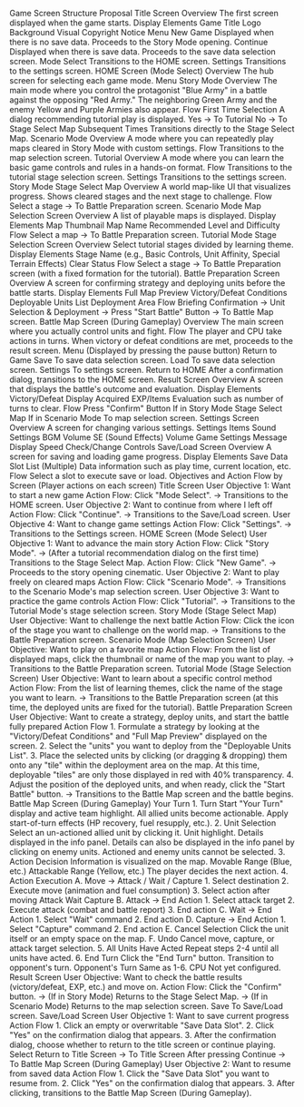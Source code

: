 Game Screen Structure Proposal
	Title Screen
        Overview
            The first screen displayed when the game starts.
        Display Elements
            Game Title Logo
            Background Visual
            Copyright Notice
        Menu
            New Game
                Displayed when there is no save data. Proceeds to the Story Mode opening.
            Continue
                Displayed when there is save data. Proceeds to the save data selection screen.
            Mode Select
                Transitions to the HOME screen.
            Settings
                Transitions to the settings screen.
    HOME Screen (Mode Select)
        Overview
            The hub screen for selecting each game mode.
        Menu
            Story Mode
                Overview
                    The main mode where you control the protagonist "Blue Army" in a battle against the opposing "Red Army."
                    The neighboring Green Army and the enemy Yellow and Purple Armies also appear.
                Flow
                    First Time Selection
                        A dialog recommending tutorial play is displayed.
                            Yes -> To Tutorial
                            No -> To Stage Select Map
                    Subsequent Times
                        Transitions directly to the Stage Select Map.
            Scenario Mode
                Overview
                    A mode where you can repeatedly play maps cleared in Story Mode with custom settings.
                Flow
                    Transitions to the map selection screen.
            Tutorial
                Overview
                    A mode where you can learn the basic game controls and rules in a hands-on format.
                Flow
                    Transitions to the tutorial stage selection screen.
            Settings
                Transitions to the settings screen.
    Story Mode
        Stage Select Map
            Overview
                A world map-like UI that visualizes progress. Shows cleared stages and the next stage to challenge.
            Flow
                Select a stage -> To Battle Preparation screen.
    Scenario Mode
        Map Selection Screen
            Overview
                A list of playable maps is displayed.
            Display Elements
                Map Thumbnail
                Map Name
                Recommended Level and Difficulty
            Flow
                Select a map -> To Battle Preparation screen.
    Tutorial Mode
        Stage Selection Screen
            Overview
                Select tutorial stages divided by learning theme.
            Display Elements
                Stage Name (e.g., Basic Controls, Unit Affinity, Special Terrain Effects)
                Clear Status
            Flow
                Select a stage -> To Battle Preparation screen (with a fixed formation for the tutorial).
    Battle Preparation Screen
        Overview
            A screen for confirming strategy and deploying units before the battle starts.
        Display Elements
            Full Map Preview
            Victory/Defeat Conditions
            Deployable Units List
            Deployment Area
        Flow
            Briefing Confirmation -> Unit Selection & Deployment -> Press "Start Battle" Button -> To Battle Map screen.
    Battle Map Screen (During Gameplay)
        Overview
            The main screen where you actually control units and fight.
        Flow
            The player and CPU take actions in turns.
            When victory or defeat conditions are met, proceeds to the result screen.
        Menu (Displayed by pressing the pause button)
            Return to Game
            Save
                To save data selection screen.
            Load
                To save data selection screen.
            Settings
                To settings screen.
            Return to HOME
                After a confirmation dialog, transitions to the HOME screen.
    Result Screen
        Overview
            A screen that displays the battle's outcome and evaluation.
        Display Elements
            Victory/Defeat Display
            Acquired EXP/Items
            Evaluation such as number of turns to clear.
        Flow
            Press "Confirm" Button
                If in Story Mode
                    Stage Select Map
                If in Scenario Mode
                    To map selection screen.
    Settings Screen
        Overview
            A screen for changing various settings.
        Settings Items
            Sound Settings
                BGM Volume
                SE (Sound Effects) Volume
            Game Settings
                Message Display Speed
                Check/Change Controls
    Save/Load Screen
        Overview
            A screen for saving and loading game progress.
        Display Elements
            Save Data Slot List (Multiple)
            Data information such as play time, current location, etc.
        Flow
            Select a slot to execute save or load.
Objectives and Action Flow by Screen (Player actions on each screen)
    Title Screen
        User Objective 1: Want to start a new game
            Action Flow: Click "Mode Select".
                -> Transitions to the HOME screen.
        User Objective 2: Want to continue from where I left off
            Action Flow: Click "Continue".
                -> Transitions to the Save/Load screen.
        User Objective 4: Want to change game settings
            Action Flow: Click "Settings".
                -> Transitions to the Settings screen.
    HOME Screen (Mode Select)
        User Objective 1: Want to advance the main story
            Action Flow: Click "Story Mode".
                -> (After a tutorial recommendation dialog on the first time) Transitions to the Stage Select Map.
                Action Flow: Click "New Game".
                    -> Proceeds to the story opening cinematic.
        User Objective 2: Want to play freely on cleared maps
            Action Flow: Click "Scenario Mode".
                -> Transitions to the Scenario Mode's map selection screen.
        User Objective 3: Want to practice the game controls
            Action Flow: Click "Tutorial".
                -> Transitions to the Tutorial Mode's stage selection screen.
    Story Mode (Stage Select Map)
        User Objective: Want to challenge the next battle
            Action Flow: Click the icon of the stage you want to challenge on the world map.
                -> Transitions to the Battle Preparation screen.
    Scenario Mode (Map Selection Screen)
        User Objective: Want to play on a favorite map
            Action Flow: From the list of displayed maps, click the thumbnail or name of the map you want to play.
                -> Transitions to the Battle Preparation screen.
    Tutorial Mode (Stage Selection Screen)
        User Objective: Want to learn about a specific control method
            Action Flow: From the list of learning themes, click the name of the stage you want to learn.
                -> Transitions to the Battle Preparation screen (at this time, the deployed units are fixed for the tutorial).
    Battle Preparation Screen
        User Objective: Want to create a strategy, deploy units, and start the battle fully prepared
            Action Flow
                1. Formulate a strategy by looking at the "Victory/Defeat Conditions" and "Full Map Preview" displayed on the screen.
                2. Select the "units" you want to deploy from the "Deployable Units List".
                3. Place the selected units by clicking (or dragging & dropping) them onto any "tile" within the deployment area on the map.
                    At this time, deployable "tiles" are only those displayed in red with 40% transparency.
                4. Adjust the position of the deployed units, and when ready, click the "Start Battle" button.
                    -> Transitions to the Battle Map screen and the battle begins.
    Battle Map Screen (During Gameplay)
        Your Turn
            1. Turn Start
                "Your Turn" display and active team highlight.
                All allied units become actionable.
                Apply start-of-turn effects (HP recovery, fuel resupply, etc.).
            2. Unit Selection
                Select an un-actioned allied unit by clicking it.
                    Unit highlight.
                    Details displayed in the info panel.
                    Details can also be displayed in the info panel by clicking on enemy units.
                Actioned and enemy units cannot be selected.
            3. Action Decision
                Information is visualized on the map.
                    Movable Range (Blue, etc.)
                    Attackable Range (Yellow, etc.)
                The player decides the next action.
            4. Action Execution
                A. Move -> Attack / Wait / Capture
                    1. Select destination
                    2. Execute move (animation and fuel consumption)
                    3. Select action after moving
                        Attack
                        Wait
                        Capture
                B. Attack -> End Action
                    1. Select attack target
                    2. Execute attack (combat and battle report)
                    3. End action
                C. Wait -> End Action
                    1. Select "Wait" command
                    2. End action
                D. Capture -> End Action
                    1. Select "Capture" command
                    2. End action
                E. Cancel Selection
                    Click the unit itself or an empty space on the map.
                F. Undo
                    Cancel move, capture, or attack target selection.
            5. All Units Have Acted
                Repeat steps 2-4 until all units have acted.
            6. End Turn
                Click the "End Turn" button.
                Transition to opponent's turn.
        Opponent's Turn
            Same as 1-6.
        CPU
            Not yet configured.
    Result Screen
        User Objective: Want to check the battle results (victory/defeat, EXP, etc.) and move on.
            Action Flow: Click the "Confirm" button.
                -> (If in Story Mode) Returns to the Stage Select Map.
                -> (If in Scenario Mode) Returns to the map selection screen.
                Save
                    To Save/Load screen.
    Save/Load Screen
        User Objective 1: Want to save current progress
            Action Flow
                1. Click an empty or overwritable "Save Data Slot".
                2. Click "Yes" on the confirmation dialog that appears.
                3. After the confirmation dialog, choose whether to return to the title screen or continue playing.
                    Select Return to Title Screen -> To Title Screen
                    After pressing Continue -> To Battle Map Screen (During Gameplay)
        User Objective 2: Want to resume from saved data
            Action Flow
                1. Click the "Save Data Slot" you want to resume from.
                2. Click "Yes" on the confirmation dialog that appears.
                3. After clicking, transitions to the Battle Map Screen (During Gameplay).
